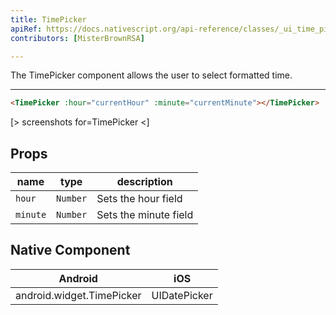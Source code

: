 ```yaml
---
title: TimePicker
apiRef: https://docs.nativescript.org/api-reference/classes/_ui_time_picker_.timepicker
contributors: [MisterBrownRSA]

---
```


The TimePicker component allows the user to select formatted time.

---

```html
<TimePicker :hour="currentHour" :minute="currentMinute"></TimePicker>
```

[> screenshots for=TimePicker <]

## Props

| name | type | description |
|------|------|-------------|
| `hour` | `Number` | Sets the hour field
| `minute` | `Number` | Sets the minute field

## Native Component
| Android | iOS |
|---------|-----|
| android.widget.TimePicker | UIDatePicker